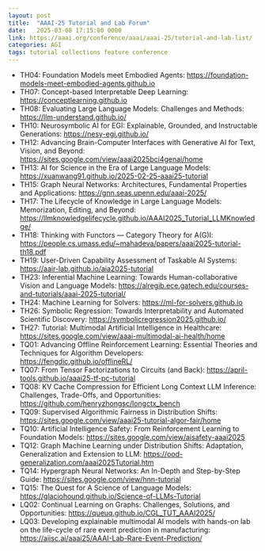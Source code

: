 ```yaml
---
layout: post
title:  "AAAI-25 Tutorial and Lab Forum"
date:   2025-03-08 17:15:00 0000
link: https://aaai.org/conference/aaai/aaai-25/tutorial-and-lab-list/
categories: AGI
tags: tutorial collections feature conference
---
```


- TH04: Foundation Models meet Embodied Agents: https://foundation-models-meet-embodied-agents.github.io
- TH07: Concept-based Interpretable Deep Learning: https://conceptlearning.github.io
- TH08: Evaluating Large Language Models: Challenges and Methods: https://llm-understand.github.io/
- TH10: Neurosymbolic AI for EGI: Explainable, Grounded, and Instructable Generations: https://nesy-egi.github.io/
- TH12: Advancing Brain-Computer Interfaces with Generative AI for Text, Vision, and Beyond: https://sites.google.com/view/aaai2025bci4genai/home
- TH13: AI for Science in the Era of Large Language Models: https://xuanwang91.github.io/2025-02-25-aaai25-tutorial
- TH15: Graph Neural Networks: Architectures, Fundamental Properties and Applications: https://gnn.seas.upenn.edu/aaai-2025/
- TH17: The Lifecycle of Knowledge in Large Language Models:  Memorization, Editing, and Beyond: https://llmknowledgelifecycle.github.io/AAAI2025_Tutorial_LLMKnowledge/
- TH18: Thinking with Functors — Category Theory for A(G)I: https://people.cs.umass.edu/~mahadeva/papers/aaai2025-tutorial-th18.pdf
- TH19: User-Driven Capability Assessment of Taskable AI Systems: https://aair-lab.github.io/aia2025-tutorial
- TH23: Inferential Machine Learning: Towards Human-collaborative Vision and Language Models: https://alregib.ece.gatech.edu/courses-and-tutorials/aaai-2025-tutorial/
- TH24: Machine Learning for Solvers: https://ml-for-solvers.github.io
- TH26: Symbolic Regression: Towards Interpretability and Automated Scientific Discovery: https://symbolicregression2025.github.io/
- TH27: Tutorial: Multimodal Artificial Intelligence in Healthcare: https://sites.google.com/view/aaai-multimodal-ai-health/home
- TQ01: Advancing Offline Reinforcement Learning: Essential Theories and Techniques for Algorithm Developers: https://fengdic.github.io/offlineRL/
- TQ07: From Tensor Factorizations to Circuits (and Back): https://april-tools.github.io/aaai25-tf-pc-tutorial
- TQ08: KV Cache Compression for Efficient Long Context LLM Inference: Challenges, Trade-Offs, and Opportunities: https://github.com/henryzhongsc/longctx_bench
- TQ09: Supervised Algorithmic Fairness in Distribution Shifts: https://sites.google.com/view/aaai25-tutorial-algor-fair/home
- TQ10: Artificial Intelligence Safety: From Reinforcement Learning to Foundation Models: https://sites.google.com/view/aisafety-aaai2025
- TQ12: Graph Machine Learning under Distribution Shifts: Adaptation, Generalization and Extension to LLM: https://ood-generalization.com/aaai2025Tutorial.htm
- TQ14: Hypergraph Neural Networks: An In-Depth and Step-by-Step Guide: https://sites.google.com/view/hnn-tutorial
- TQ15: The Quest for A Science of Language Models: https://glaciohound.github.io/Science-of-LLMs-Tutorial
- LQ02: Continual Learning on Graphs: Challenges, Solutions, and Opportunities: https://queuq.github.io/CGL_TUT_AAAI2025/
- LQ03: Developing explainable multimodal AI models with hands-on lab on the life-cycle of rare event prediction in manufacturing: https://aiisc.ai/aaai25/AAAI-Lab-Rare-Event-Prediction/